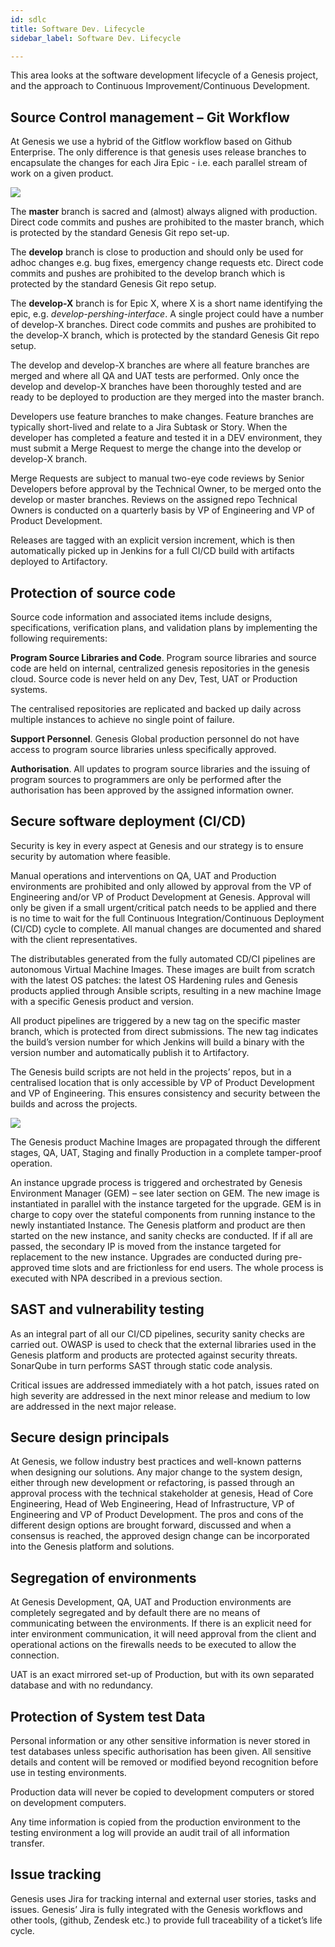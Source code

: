 ```yaml
---
id: sdlc
title: Software Dev. Lifecycle
sidebar_label: Software Dev. Lifecycle

---
```

This area looks at the software development lifecycle of a Genesis project, and the approach to Continuous Improvement/Continuous Development.

## Source Control management – Git Workflow

At Genesis we use a hybrid of the Gitflow workflow based on Github Enterprise. The only difference is that genesis uses release branches to encapsulate the changes for each Jira Epic -  i.e. each parallel stream of work on a given product.

![](/img/sdlcpic1.png)

The **master** branch is sacred and (almost) always aligned with production. Direct code commits and pushes are prohibited to the master branch, which is protected by the standard Genesis Git repo set-up.

The **develop** branch is close to production and should only be used for adhoc changes e.g. bug fixes, emergency change requests etc. Direct code commits and pushes are prohibited to the develop branch which is protected by the standard Genesis Git repo setup.

The **develop-X** branch is for Epic X, where X is a short name identifying the epic, e.g. _develop-pershing-interface_. A single project could have a number of develop-X branches. Direct code commits and pushes are prohibited to the develop-X branch, which is protected by the standard Genesis Git repo setup.

The develop and develop-X branches are where all feature branches are merged and where all QA and UAT tests are performed. Only once the develop and develop-X branches have been thoroughly tested and are ready to be deployed to production are they merged into the master branch.

Developers use feature branches to make changes. Feature branches are typically short-lived and relate to a Jira Subtask or Story. When the developer has completed a feature and tested it in a DEV environment, they must submit a Merge Request to merge the change into the develop or develop-X branch.

Merge Requests are subject to manual two-eye code reviews by Senior Developers before approval by the Technical Owner, to be merged onto the develop or master branches. Reviews on the assigned repo Technical Owners is conducted on a quarterly basis by VP of Engineering and VP of Product Development.

Releases are tagged with an explicit version increment, which is then automatically picked up in Jenkins for a full CI/CD build with artifacts deployed to Artifactory.

## Protection of source code 

Source code information and associated items include designs, specifications, verification plans, and validation plans by implementing the following requirements: 

**Program Source Libraries and Code**. Program source libraries and source code are held on internal, centralized genesis repositories in the genesis cloud. Source code is never held on any Dev, Test, UAT or Production systems.

The centralised repositories are replicated and backed up daily across multiple instances to achieve no single point of failure.

**Support Personnel**. Genesis Global production personnel do not have access to program source libraries unless specifically approved.

**Authorisation**. All updates to program source libraries and the issuing of program sources to programmers are only be performed after the authorisation has been approved by the assigned information owner.

## Secure software deployment (CI/CD)

Security is key in every aspect at Genesis and our strategy is to ensure security by automation where feasible. 

Manual operations and interventions on QA, UAT and Production environments are prohibited and only allowed by approval from the VP of Engineering and/or VP of Product Development at Genesis. Approval will only be given if a small urgent/critical patch needs to be applied and there is no time to wait for the full Continuous Integration/Continuous Deployment (CI/CD) cycle to complete. All manual changes are documented and shared with the client representatives.

The distributables generated from the fully automated CD/CI pipelines are autonomous Virtual Machine Images. These images are built from scratch with the latest OS patches:  the latest OS Hardening rules and Genesis products applied through Ansible scripts, resulting in a new machine Image with a specific Genesis product and version.

All product pipelines are triggered by a new tag on the specific master branch, which is protected from direct submissions. The new tag indicates the build’s version number for which Jenkins will build a binary with the version number and automatically publish it to Artifactory.

The Genesis build scripts are not held in the projects’ repos, but in a centralised location that is only accessible by VP of Product Development and VP of Engineering. This ensures consistency and security between the builds and across the projects.

![](/img/sdlcpic2.png)

The Genesis product Machine Images are propagated through the different stages, QA, UAT, Staging and finally Production in a complete tamper-proof operation.

An instance upgrade process is triggered and orchestrated by Genesis Environment Manager (GEM) – see later section on GEM. The new image is instantiated in parallel with the instance targeted for the upgrade. GEM is in charge to copy over the stateful components from running instance to the newly instantiated Instance. The Genesis platform and product are then started on the new instance, and sanity checks are conducted. If if all are passed, the secondary IP is moved from the instance targeted for replacement to the new instance. Upgrades are conducted during pre-approved time slots and are frictionless for end users. The whole process is executed with NPA described in a previous section.

## SAST and vulnerability testing

As an integral part of all our CI/CD pipelines, security sanity checks are carried out. OWASP is used to check that the external libraries used in the Genesis platform and products are protected against security threats. SonarQube in turn performs SAST through static code analysis. 

Critical issues are addressed immediately with a hot patch, issues rated on high severity are addressed in the next minor release and medium to low are addressed in the next major release.

## Secure design principals

At Genesis, we follow industry best practices and well-known patterns when designing our solutions. Any major change to the system design, either through new development or refactoring, is passed through an approval process with the technical stakeholder at genesis, Head of Core Engineering, Head of Web Engineering, Head of Infrastructure, VP of Engineering and VP of Product Development.  The pros and cons of the different design options are brought forward, discussed and when a consensus is reached, the approved design change can be incorporated into the Genesis platform and solutions.

## Segregation of environments

At Genesis Development, QA, UAT and Production environments are completely segregated and by default there are no means of communicating between the environments. If there is an explicit need for inter environment communication, it will need approval from the client and operational actions on the firewalls needs to be executed to allow the connection.

UAT is an exact mirrored set-up of Production, but with its own separated database and with no redundancy.

## Protection of System test Data

Personal information or any other sensitive information is never stored in test databases unless specific authorisation has been given. All sensitive details and content will be removed or modified beyond recognition before use in testing environments.

Production data will never be copied to development computers or stored on development computers.

Any time information is copied from the production environment to the testing environment a log will provide an audit trail of all information transfer.

## Issue tracking

Genesis uses Jira for tracking internal and external user stories, tasks and issues. Genesis’ Jira is fully integrated with the Genesis workflows and other tools, (github, Zendesk etc.) to provide full traceability of a ticket’s life cycle.